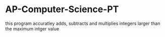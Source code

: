 # AP-Computer-Science-PT
this program accuratley adds, subtracts and multiplies integers larger than the maximum intger value

